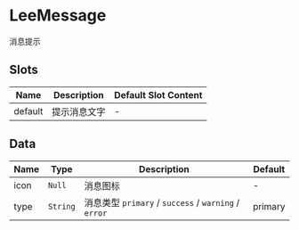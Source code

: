 # LeeMessage

消息提示

## Slots

<!-- @vuese:LeeMessage:slots:start -->
|Name|Description|Default Slot Content|
|---|---|---|
|default|提示消息文字|-|

<!-- @vuese:LeeMessage:slots:end -->


## Data

<!-- @vuese:LeeMessage:data:start -->
|Name|Type|Description|Default|
|---|---|---|---|
|icon|`Null`|消息图标|-|
|type|`String`|消息类型 ``primary`` / ``success`` / ``warning`` / ``error``|primary|

<!-- @vuese:LeeMessage:data:end -->


